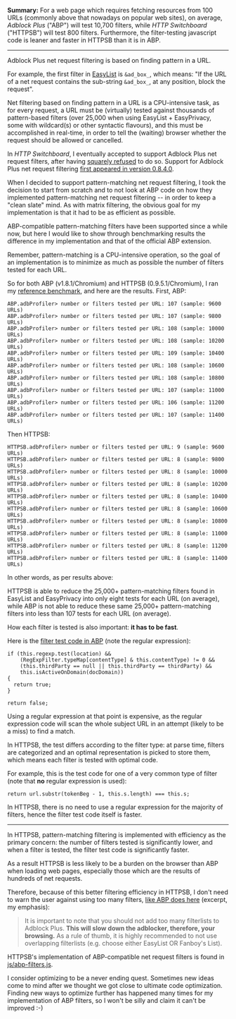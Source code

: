 **Summary:** For a web page which requires fetching resources from 100 URLs (commonly above that nowadays on popular web sites), on average, _Adblock Plus_ ("ABP") will test 10,700 filters, while _HTTP Switchboard_ ("HTTPSB") will test 800 filters. Furthermore, the filter-testing javascript code is leaner and faster in HTTPSB than it is in ABP.

***

Adblock Plus net request filtering is based on finding pattern in a URL.

For example, the first filter in [EasyList](https://easylist.adblockplus.org/en/) is `&ad_box_`, which means: "If the URL of a net request contains the sub-string `&ad_box_`, at any position, block the request".

Net filtering based on finding pattern in a URL is a CPU-intensive task, as for every request, a URL must be (virtually) tested against thousands of pattern-based filters (over 25,000 when using EasyList + EasyPrivacy, some with wildcard(s) or other syntactic flavours), and this must be accomplished in real-time, in order to tell the (waiting) browser whether the request should be allowed or cancelled.

In _HTTP Switchboard_, I eventually accepted to support Adblock Plus net request filters, after having [squarely refused](/gorhill/httpswitchboard/issues/149#issuecomment-32458730) to do so. Support for Adblock Plus net request filtering [first appeared in version 0.8.4.0](/gorhill/httpswitchboard/wiki/Change-log#0840).

When I decided to support pattern-matching net request filtering, I took the decision to start from scratch and to not look at ABP code on how they implemented pattern-matching net request filtering -- in order to keep a "clean slate" mind. As with matrix filtering, the obvious goal for my implementation is that it had to be as efficient as possible.

ABP-compatible pattern-matching filters have been supported since a while now, but here I would like to show through benchmarking results the difference in my implementation and that of the official ABP extension. 

Remember, pattern-matching is a CPU-intensive operation, so the goal of an implementation is to minimize as much as possible the number of filters tested for each URL.

So for both ABP (v1.8.1/Chromium) and HTTPSB (0.9.5.1/Chromium), I ran my [reference benchmark](/gorhill/httpswitchboard/wiki/Comparative-benchmarks-against-widely-used-blockers:-Top-15-Most-Popular-News-Websites), and here are the results. First, ABP:

    ABP.adbProfiler> number or filters tested per URL: 107 (sample: 9600 URLs)
    ABP.adbProfiler> number or filters tested per URL: 107 (sample: 9800 URLs)
    ABP.adbProfiler> number or filters tested per URL: 108 (sample: 10000 URLs)
    ABP.adbProfiler> number or filters tested per URL: 108 (sample: 10200 URLs)
    ABP.adbProfiler> number or filters tested per URL: 109 (sample: 10400 URLs)
    ABP.adbProfiler> number or filters tested per URL: 108 (sample: 10600 URLs)
    ABP.adbProfiler> number or filters tested per URL: 108 (sample: 10800 URLs)
    ABP.adbProfiler> number or filters tested per URL: 107 (sample: 11000 URLs)
    ABP.adbProfiler> number or filters tested per URL: 106 (sample: 11200 URLs)
    ABP.adbProfiler> number or filters tested per URL: 107 (sample: 11400 URLs)

Then HTTPSB:

    HTTPSB.adbProfiler> number or filters tested per URL: 9 (sample: 9600 URLs)
    HTTPSB.adbProfiler> number or filters tested per URL: 8 (sample: 9800 URLs)
    HTTPSB.adbProfiler> number or filters tested per URL: 8 (sample: 10000 URLs)
    HTTPSB.adbProfiler> number or filters tested per URL: 8 (sample: 10200 URLs)
    HTTPSB.adbProfiler> number or filters tested per URL: 8 (sample: 10400 URLs)
    HTTPSB.adbProfiler> number or filters tested per URL: 8 (sample: 10600 URLs)
    HTTPSB.adbProfiler> number or filters tested per URL: 8 (sample: 10800 URLs)
    HTTPSB.adbProfiler> number or filters tested per URL: 8 (sample: 11000 URLs)
    HTTPSB.adbProfiler> number or filters tested per URL: 8 (sample: 11200 URLs)
    HTTPSB.adbProfiler> number or filters tested per URL: 8 (sample: 11400 URLs)

In other words, as per results above:

HTTPSB is able to reduce the 25,000+ pattern-matching filters found in EasyList and EasyPrivacy into only eight tests for each URL (on average), while ABP is not able to reduce these same 25,000+ pattern-matching filters into less than 107 tests for each URL (on average).

How each filter is tested is also important: **it has to be fast**.

Here is the [filter test code in ABP](/adblockplus/adblockplus/blob/master/lib/filterClasses.js#L544) (note the regular expression):

    if (this.regexp.test(location) &&
        (RegExpFilter.typeMap[contentType] & this.contentType) != 0 &&
        (this.thirdParty == null || this.thirdParty == thirdParty) &&
        this.isActiveOnDomain(docDomain))
    {
      return true;
    }

    return false;

Using a regular expression at that point is expensive, as the regular expression code will scan the whole subject URL in an attempt (likely to be a miss) to find a match.

In HTTPSB, the test differs according to the filter type: at parse time, filters are categorized and an optimal representation is picked to store them, which means each filter is tested with optimal code.

For example, this is the test code for one of a very common type of filter (note that **no** regular expression is used):

    return url.substr(tokenBeg - 1, this.s.length) === this.s;

In HTTPSB, there is no need to use a regular expression for the majority of filters, hence the filter test code itself is faster.

***

In HTTPSB, pattern-matching filtering is implemented with efficiency as the primary concern: the number of filters tested is significantly lower, and when a filter is tested, the filter test code is significantly faster.

As a result HTTPSB is less likely to be a burden on the browser than ABP when loading web pages, especially those which are the results of hundreds of net requests.

Therefore, because of this better filtering efficiency in HTTPSB, I don't need to warn the user against using too many filters, [like ABP does here](https://adblockplus.org/en/getting_started#subscription) (excerpt, my emphasis):

> It is important to note that you should not add too many filterlists to Adblock Plus. **This will slow down the adblocker, therefore, your browsing.** As a rule of thumb, it is highly recommended to not use overlapping filterlists (e.g. choose either EasyList OR Fanboy's List).

HTTPSB's implementation of ABP-compatible net request filters is found in [js/abp-filters.js](/gorhill/httpswitchboard/blob/master/js/abp-filters.js).

I consider optimizing to be a never ending quest. Sometimes new ideas come to mind after we thought we got close to ultimate code optimization. Finding new ways to optimize further has happened many times for my implementation of ABP filters, so I won't be silly and claim it can't be improved :-)